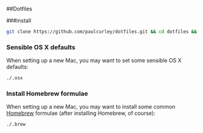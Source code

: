 ##Dotfiles

###install

```bash
git clone https://github.com/paulcurley/dotfiles.git && cd dotfiles && source bootstrap.sh
```


### Sensible OS X defaults

When setting up a new Mac, you may want to set some sensible OS X defaults:

```bash
./.osx
```

### Install Homebrew formulae

When setting up a new Mac, you may want to install some common [Homebrew](http://brew.sh/) formulae (after installing Homebrew, of course):

```bash
./.brew
```
